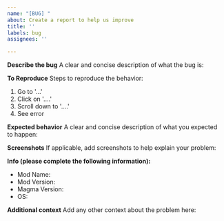 ```yaml
---
name: "[BUG] "
about: Create a report to help us improve
title: ''
labels: bug
assignees: ''

---
```


**Describe the bug**
A clear and concise description of what the bug is:

**To Reproduce**
Steps to reproduce the behavior:
1. Go to '...'
2. Click on '....'
3. Scroll down to '....'
4. See error

**Expected behavior**
A clear and concise description of what you expected to happen:

**Screenshots**
If applicable, add screenshots to help explain your problem:

**Info (please complete the following information):**
- Mod Name:
 - Mod Version: 
 - Magma Version: 
 - OS:

**Additional context**
Add any other context about the problem here:

